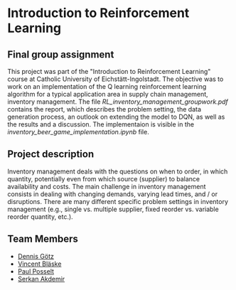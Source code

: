 # Introduction to Reinforcement Learning
## Final group assignment

This project was part of the "Introduction to Reinforcement Learning" course at Catholic University of Eichstätt-Ingolstadt. 
The objective was to work on an implementation of the Q learning reinforcement learning algorithm for a typical application 
area in supply chain management, inventory management. The file *RL_inventory_management_groupwork.pdf* contains the report, 
which describes the problem setting, the data generation process, an outlook on extending the model to DQN, as well as the 
results and a discussion. The implementaion is visible in the *inventory_beer_game_implementation.ipynb* file.

## Project description
Inventory management deals with the questions on when to order, in which quantity, potentially even from which source (supplier) 
to balance availability and costs. The main challenge in inventory management consists in dealing with changing demands, varying 
lead times, and / or disruptions. There are many different specific problem settings in inventory management 
(e.g., single vs. multiple supplier, fixed reorder vs. variable reorder quantity, etc.).

## Team Members
- [Dennis Götz](https://github.com/dennismgoetz)
- [Vincent Bläske](https://github.com/vini1166)
- [Paul Posselt](https://github.com/PaOsPo)
- [Serkan Akdemir](https://github.com/SERAKD)
